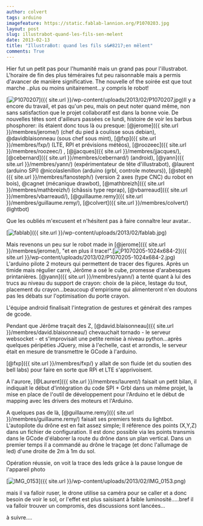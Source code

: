 ```yaml
---
author: colvert
tags: arduino
imagefeature: https://static.fablab-lannion.org/P1070203.jpg
layout: post
slug: illustrabot-quand-les-fils-sen-melent
date: 2013-02-13
title: "IllustraBot: quand les fils s&#8217;en mêlent"
comments: True
---
```

Hier fut un petit pas pour l'humanité mais un grand pas pour l'illustrabot.
L'horaire de fin des plus téméraires fut peu raisonnable mais a permis
d'avancer de manière significative. The nouvelle of the soirée est que tout
marche ..plus ou moins unitairement…y compris le robot!  

[![P1070207](https://static.fablab-lannion.org/P1070207-300x225.jpg)]({{ site.url }}/wp-content/uploads/2013/02/P1070207.jpg)Il y a encore du travail,
et pas qu'un peu, mais on peut noter quand même, non sans satisfaction que le
projet collaboratif est dans la bonne voie. De nouvelles têtes sont d'ailleurs
passées ce lundi, histoire de voir les barbus phosphorer: ils étaient donc
tous là ou presque: [@jerome]({{ site.url }}/membres/jerome/) (chef
du pied à coulisse sous debian), @davidblaisonneau (sous chef sous mint),
[@fxp]({{ site.url }}/membres/fxp/) (LTE, RPI et prévisions
météos), [@roozeec]({{ site.url }}/membres/roozeec/) ,
[@jjacques]({{ site.url }}/membres/jjacques/),
[@cebernard]({{ site.url }}/membres/cebernard/) (android),
[@yann]({{ site.url }}/membres/yann/) (expérimentateur de tête
d'illustrabot), @laurent (arduino SPI) @nicolaslenillon (arduino (grbl,
controle moteurs)), [@steph]({{ site.url }}/membres/fanosteph/)
(version 2 axes (type CNC) du robot en bois), @cagnet (mécanique drawbot),
[@mathbreizh]({{ site.url }}/membres/mathbreizh/) (châssis type
reprap), [@vbarreaud]({{ site.url }}/membres/vbarreaud/),
[@guillaume.remy]({{ site.url }}/membres/guillaume.remy/),
[@colvert]({{ site.url }}/membres/colvert/) (lightbot)

Que les oubliés m'excusent et n'hésitent pas à faire connaître leur avatar..

[![fablab](https://static.fablab-lannion.org/fablab-200x300.jpg)]({{ site.url }}/wp-content/uploads/2013/02/fablab.jpg)

Mais revenons un peu sur le robot made in [@jerome]({{ site.url }}/membres/jerome/), "et en plus il
trace!".[![P1070205-1024x684-2](https://static.fablab-lannion.org/P1070205-1024x684-2-200x300.jpg)]({{ site.url }}/wp-content/uploads/2013/02/P1070205-1024x684-2.jpg) L'arduino
pilote 2 moteurs qui permettent de tracer des figures. Après un timide mais
régulier carré, Jérôme a osé le cube, promesse d'arabesques printanières.
[@yann]({{ site.url }}/membres/yann/) a tenté quant à lui des trucs
au niveau du support de crayon: choix de la pièce, lestage du tout, placement
du crayon…beaucoup d'empirisme qui alimenteront n'en doutons pas les débats
sur l'optimisation du porte crayon.

L'équipe android finalisait l'integration de gestures et générait des rampes
de gcode.

Pendant que Jérôme traçait des Z, [@david.blaisonneau]({{ site.url }}/membres/david.blaisonneau/) chevauchait tornado - le serveur
websocket - et s'improvisait une petite remise à niveau python…après quelques
péripéties JQuery, mise à l'echelle, cast et arrondis, le serveur était en
mesure de transmettre le GCode à l'arduino.

[@fxp]({{ site.url }}/membres/fxp/) y allait de son fluide (et du
soutien des bell labs) pour faire en sorte que RPi et LTE s'apprivoisent.

A l'aurore, [@Laurent]({{ site.url }}/membres/laurent/) faisait un
petit bilan, il indiquait le début d'intégration du code SPI + Grbl dans un
même projet, la mise en place de l'outil de développement pour l'Arduino et le
début de mapping avec les drivers des moteurs et l'Arduino.

A quelques pas de là, [@guillaume.remy]({{ site.url }}/membres/guillaume.remy/) faisait ses premiers tests du lightbot.
L'autopilote du drône est en fait assez simple; Il référence des points
(X,Y,Z) dans un fichier de configuration. Il est donc possible via les points
transmis dans le GCode d'élaborer la route du drône dans un plan vertical.
Dans un premier temps il a commandé au drône le traçage (et donc l'allumage de
led) d'une droite de 2m à 1m du sol.

Opération réussie, on voit la trace des leds grâce à la pause longue de
l'appareil photo

[![IMG_0153](https://static.fablab-lannion.org/IMG_0153-300x200.png)]({{ site.url }}/wp-content/uploads/2013/02/IMG_0153.png)

mais il va falloir ruser, le drone utilise sa caméra pour se caller et a donc
besoin de voir le sol, or l'effet est plus saisisant à faible
luminosité…..bref il va falloir trouver un compromis, des discussions sont
lancées…



à suivre….


